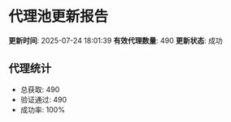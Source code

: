# 代理池更新报告

**更新时间**: 2025-07-24 18:01:39
**有效代理数量**: 490
**更新状态**:  成功

## 代理统计
- 总获取: 490
- 验证通过: 490
- 成功率: 100%
